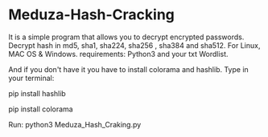 # Meduza-Hash-Cracking
It is a simple program that allows you to decrypt encrypted passwords.
Decrypt hash in md5, sha1, sha224, sha256 , sha384 and sha512.
For Linux, MAC OS & Windows.
requirements: Python3 and your txt Wordlist.

And if you don't have it you have to install colorama and hashlib.
Type in your terminal:

pip install hashlib

pip install colorama

Run: python3 Meduza_Hash_Craking.py
